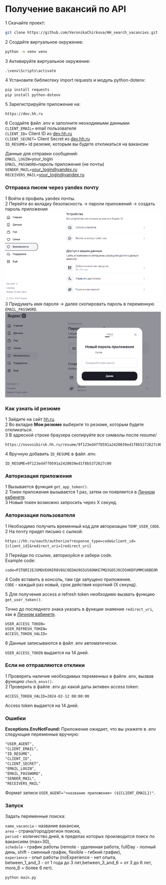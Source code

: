 # Получение вакансий по API

1 Скачайте проект:<br>
```bash
git clone https://github.com/VeronikaChirkova/HH_search_vacancies.git
```
2 Создайте виртуальное окружение:<br>
```bash
python -m venv venv
```
3 Активируйте виртуальное окружение:
```
.\venv\Scripts\activate
```
4 Установите библиотеку import requests и модуль python-dotenv:<br>
```bash
pip install requests
pip install python-dotenv
```
5 Зарегистрируйте приложение на:<br>
```text
https://dev.hh.ru
```
6 Создайте файл .env и заполните неоходимыми данными:<br>
`CLIENT_EMAIL=` email пользователя<br>
`CLIENT_ID=` Client ID из [dev.hh.ru](https://dev.hh.ru/)<br>
`CLIENT_SECRET=` Client Secret из [dev.hh.ru](https://dev.hh.ru/)<br>
`ID_RESUME=` id резюме, которым вы будете откликаться на вакансии<br>

Данные для отправки сообщений:<br>
`EMAIL_LOGIN=`your_login<br>
`EMAIL_PASSWORD=`пароль приложения (не почты)<br>
`SENDER_MAIL=`your_login@yandex.ru<br>
`RECEIVERS_MAIL`=your_login@yandex.ru<br>

### Отправка писем через yandex почту
1 Войти в профиль yandex почты.<br>
2 Перейти во вкладку безопасность -> пароли приложений -> создать пароль приложения<br>
![Текст с описанием картинки](/images/safety.png)<br>
3 Придумать имя пароля -> далее скопировать пароль в переменную `EMAIL_PASSWORD`.<br>
![Текст с описанием картинки](/images/password.png)

### Как узнать id резюме
1 Зайдите на сайт [hh.ru](https://hh.ru).<br>
2 Во вкладке **Мои резюме** выберите то резюме, которым будете откликаться.<br>
3 В адресной строке браузера скопируйте все символы после resume/<br>
```text
https://novosibirsk.hh.ru/resume/9f123ed4ff0591a2420039ed1f8b5372627с00
```
4 Вручную добавить `ID_RESUME` в файл .env.<br>
```text
ID_RESUME=9f123ed4ff0591a2420039ed1f8b5372627с00
```
### Авторизация приложения
1 Вызывается функция `get_app_token()`.<br>
2 Токен приложения вызывается 1 раз, затем он появляется в [Личном кабинете](https://dev.hh.ru/).<br>
3 Новый токен возможно запросить через Х секунд.<br>

### Авторизация пользователя
1 Необходимо получить временный код для авторизации  `TEMP_USER_CODE`.<br>
2 На почту придет письмо с сылкой:<br>
```text
https://hh.ru/oauth/authorize?response_type=code&client_id={client_id}&redirect_uri={redirect_uri}
```
3 Перейди по ссылке, авторизуйся и забери code.<br>
Example code:<br>
 ```text
 code=P2TQRI2EJGMQVE6NIR8V8GC0EDAU9G5US8ONKE7MQ3GO5J0CD5HKDFUMMCU6BEOR
 ```
4 Code вставить в консоль, там где запущено приложение.<br>
`CODE` - каждый раз новый, срок действия короткий (Х секунд).<br>

5 Для получения access и refresh token необходимо вызвать функцию `get_user_token()`.<br>

Точно до последнего знака указать в функции знаяение `redirect_uri`, как в [Личном кабинете](https://dev.hh.ru/).<br>
```text
USER_ACCESS_TOKEN=
USER_REFRESH_TOKEN=
ACCESS_TOKEN_VALID=
```
6 Данные записываются в файл .env автоматически.<br>

`USER_ACCESS_TOKEN` выдается на 14 дней.<br>

### Если не отправляются отклики
1 Проверить наличие необходимых переменных в файле .env, вызвав функцию `check_envs()`.<br>
2 Проверить в файле .env до какой даты активен access token:<br>
```text
ACCESS_TOKEN_VALID=2024-02-12 00:00:00
```
Access token выдается на 14 дней.<br>

### Ошибки
**Exceptions.EnvNotFound:** Приложение ожидает, что вы укажете в .env следующие переменные вручную:<br>
```text
"USER_AGENT",
"CLIENT_EMAIL",
"ID_RESUME",
"CLIENT_ID",
"CLIENT_SECRET",
"EMAIL_LOGIN",
"EMAIL_PASSWORD",
"SENDER_MAIL",
"RECEIVERS_MAIL"
```
Формат записи `USER_AGENT="<название приложения> (${CLIENT_EMAIL})"`.

### Запуск
Задать переменные поиска:

`name_vacancia` - название вакансии,<br>
`area` - страна/город/регион поиска,<br>
`period` - количество дней, в пределах которых производится поиск по вакансиям (max=30),<br>
`schedule` - график работы (remote - удаленная работа, fullDay - полный день, shift - сменный график, flexible - гибкий график),<br>
`experience` - опыт работы (noExperience - нет опыта, <br>
between_1_and_3 - от 1 года до 3 лет,between_3_and_6 = от 3 до 6 лет, more_6 = более 6 лет).<br>
```bash
python main.py
```
